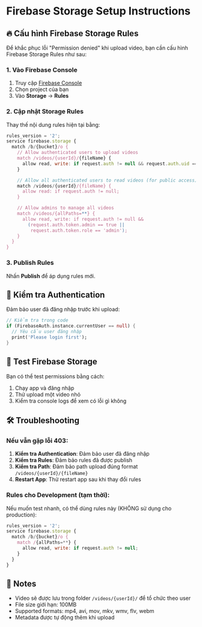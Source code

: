 # Firebase Storage Setup Instructions

## 🔥 Cấu hình Firebase Storage Rules

Để khắc phục lỗi "Permission denied" khi upload video, bạn cần cấu hình Firebase Storage Rules như sau:

### 1. Vào Firebase Console

1. Truy cập [Firebase Console](https://console.firebase.google.com)
2. Chọn project của bạn
3. Vào **Storage** → **Rules**

### 2. Cập nhật Storage Rules

Thay thế nội dung rules hiện tại bằng:

```javascript
rules_version = '2';
service firebase.storage {
  match /b/{bucket}/o {
    // Allow authenticated users to upload videos
    match /videos/{userId}/{fileName} {
      allow read, write: if request.auth != null && request.auth.uid == userId;
    }

    // Allow all authenticated users to read videos (for public access)
    match /videos/{userId}/{fileName} {
      allow read: if request.auth != null;
    }

    // Allow admins to manage all videos
    match /videos/{allPaths=**} {
      allow read, write: if request.auth != null &&
        (request.auth.token.admin == true ||
         request.auth.token.role == 'admin');
    }
  }
}
```

### 3. Publish Rules

Nhấn **Publish** để áp dụng rules mới.

## 🔐 Kiểm tra Authentication

Đảm bảo user đã đăng nhập trước khi upload:

```dart
// Kiểm tra trong code
if (FirebaseAuth.instance.currentUser == null) {
  // Yêu cầu user đăng nhập
  print('Please login first');
}
```

## 🧪 Test Firebase Storage

Bạn có thể test permissions bằng cách:

1. Chạy app và đăng nhập
2. Thử upload một video nhỏ
3. Kiểm tra console logs để xem có lỗi gì không

## 🛠️ Troubleshooting

### Nếu vẫn gặp lỗi 403:

1. **Kiểm tra Authentication**: Đảm bảo user đã đăng nhập
2. **Kiểm tra Rules**: Đảm bảo rules đã được publish
3. **Kiểm tra Path**: Đảm bảo path upload đúng format `/videos/{userId}/{fileName}`
4. **Restart App**: Thử restart app sau khi thay đổi rules

### Rules cho Development (tạm thời):

Nếu muốn test nhanh, có thể dùng rules này (KHÔNG sử dụng cho production):

```javascript
rules_version = '2';
service firebase.storage {
  match /b/{bucket}/o {
    match /{allPaths=**} {
      allow read, write: if request.auth != null;
    }
  }
}
```

## 📝 Notes

- Video sẽ được lưu trong folder `/videos/{userId}/` để tổ chức theo user
- File size giới hạn: 100MB
- Supported formats: mp4, avi, mov, mkv, wmv, flv, webm
- Metadata được tự động thêm khi upload
